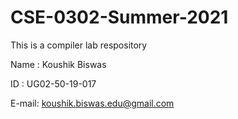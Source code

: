 # CSE-0302-Summer-2021
This is a compiler lab respository


Name : Koushik Biswas

ID : UG02-50-19-017

E-mail: koushik.biswas.edu@gmail.com 
